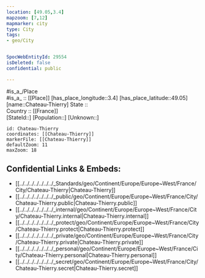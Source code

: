 ```yaml
---
location: [49.05,3.4] 
mapzoom: [7,12] 
mapmarker: city 
type: City
tags:
- geo/City


SpocWebEntityId: 29554
isDeleted: false
confidential: public

---
```

#is_a_/Place  
#is_a_ :: [[Place]] 
[has_place_longitude::3.4] 
[has_place_latitude::49.05] 
[name::Chateau-Thierry] 
State ::  
Country :: [[France]]  
[StateId::] 
[Population::] 
[Unknown::] 


```leaflet
id: Chateau-Thierry
coordinates: [[Chateau-Thierry]] 
markerFile: [[Chateau-Thierry]] 
defaultZoom: 11 
maxZoom: 18
```


## Confidential Links & Embeds: 
- [[../../../../../../../_Standards/geo/Continent/Europe/Europe~West/France/City/Chateau-Thierry|Chateau-Thierry]] 
- [[../../../../../../../_public/geo/Continent/Europe/Europe~West/France/City/Chateau-Thierry.public|Chateau-Thierry.public]] 
- [[../../../../../../../_internal/geo/Continent/Europe/Europe~West/France/City/Chateau-Thierry.internal|Chateau-Thierry.internal]] 
- [[../../../../../../../_protect/geo/Continent/Europe/Europe~West/France/City/Chateau-Thierry.protect|Chateau-Thierry.protect]] 
- [[../../../../../../../_private/geo/Continent/Europe/Europe~West/France/City/Chateau-Thierry.private|Chateau-Thierry.private]] 
- [[../../../../../../../_personal/geo/Continent/Europe/Europe~West/France/City/Chateau-Thierry.personal|Chateau-Thierry.personal]] 
- [[../../../../../../../_secret/geo/Continent/Europe/Europe~West/France/City/Chateau-Thierry.secret|Chateau-Thierry.secret]] 
